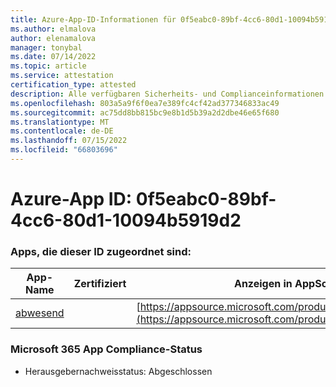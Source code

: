 ```yaml
---
title: Azure-App-ID-Informationen für 0f5eabc0-89bf-4cc6-80d1-10094b5919d2
ms.author: elmalova
author: elenamalova
manager: tonybal
ms.date: 07/14/2022
ms.topic: article
ms.service: attestation
certification_type: attested
description: Alle verfügbaren Sicherheits- und Complianceinformationen für 0f5eabc0-89bf-4cc6-80d1-10094b5919d2.
ms.openlocfilehash: 803a5a9f6f0ea7e389fc4cf42ad377346833ac49
ms.sourcegitcommit: ac75dd8bb815bc9e8b1d5b39a2d2dbe46e65f680
ms.translationtype: MT
ms.contentlocale: de-DE
ms.lasthandoff: 07/15/2022
ms.locfileid: "66803696"
---
```

# <a name="azure-app-id-0f5eabc0-89bf-4cc6-80d1-10094b5919d2"></a>Azure-App ID: 0f5eabc0-89bf-4cc6-80d1-10094b5919d2


### <a name="apps-associated-with-this-id"></a>Apps, die dieser ID zugeordnet sind:
| **App-Name** | **Zertifiziert** | **Anzeigen in AppSource** |
|--------------|---------------|-----------------------|
| [abwesend](../forward/WA200003833.md) |  | [https://appsource.microsoft.com/product/office/WA200003833](https://appsource.microsoft.com/product/office/WA200003833) |

### <a name="microsoft-365-app-compliance-status"></a>Microsoft 365 App Compliance-Status
- Herausgebernachweisstatus: Abgeschlossen
